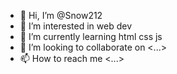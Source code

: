 - 👋 Hi, I’m @Snow212
- 👀 I’m interested in web dev
- 🌱 I’m currently learning html css js
- 💞️ I’m looking to collaborate on <...>
- 📫 How to reach me <...>

<!---
Snow212/Snow212 is a ✨ special ✨ repository because its `README.md` (this file) appears on your GitHub profile.
You can click the Preview link to take a look at your changes.
--->
